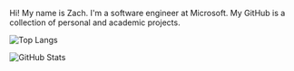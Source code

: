 Hi! My name is Zach. I'm a software engineer at Microsoft. My GitHub is a collection of personal and academic projects.

![Top Langs](https://github-readme-stats.vercel.app/api/top-langs/?username=zachgharst&theme=tokyonight&layout=compact)

![GitHub Stats](https://github-readme-stats.vercel.app/api?username=zachgharst&count_private=true&show_icons=true&theme=tokyonight)
